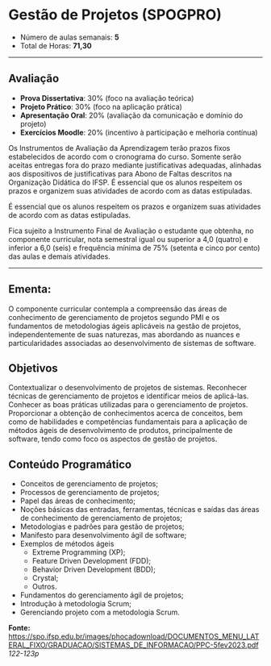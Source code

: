 # Gestão de Projetos (SPOGPRO)

- Número de aulas semanais: <b>5</b>
- Total de Horas: <b>71,30</b>

<hr>

## Avaliação 

- <b>Prova Dissertativa</b>: 30% (foco na avaliação teórica)
- <b>Projeto Prático</b>: 30% (foco na aplicação prática)
- <b>Apresentação Oral</b>: 20% (avaliação da comunicação e domínio do projeto)
- <b>Exercícios Moodle</b>: 20% (incentivo à participação e melhoria contínua)

<p>Os Instrumentos de Avaliação da Aprendizagem terão prazos fixos estabelecidos de acordo com o cronograma do curso. Somente serão aceitas entregas fora do prazo mediante justificativas adequadas, alinhadas aos dispositivos de justificativas para Abono de Faltas descritos na Organização Didática do IFSP. É essencial que os alunos respeitem os prazos e organizem suas atividades de acordo com as datas estipuladas.</p>

<p>É essencial que os alunos respeitem os prazos e organizem suas atividades de acordo com as datas estipuladas.</p>

<p>Fica sujeito a Instrumento Final de Avaliação o estudante que obtenha, no componente curricular, nota semestral igual ou superior a 4,0 (quatro) e inferior a 6,0 (seis) e frequência mínima de 75% (setenta e cinco por cento) das aulas e demais atividades.</p>

<hr>

## Ementa:

<p>O componente curricular contempla a compreensão das áreas de conhecimento de gerenciamento de projetos segundo PMI e os fundamentos de metodologias ágeis aplicáveis na gestão de projetos, independentemente de suas naturezas, mas abordando as nuances e particularidades associadas ao desenvolvimento de sistemas de software.</p>

## Objetivos

<p>Contextualizar o desenvolvimento de projetos de sistemas. Reconhecer técnicas de gerenciamento de projetos e identificar meios de aplicá-las. Conhecer as boas práticas utilizadas para o gerenciamento de projetos. Proporcionar a obtenção de conhecimentos acerca de
conceitos, bem como de habilidades e competências fundamentais para a aplicação de métodos ágeis de desenvolvimento de produtos, principalmente de software, tendo como foco os aspectos de gestão de projetos.</p>

## Conteúdo Programático

- Conceitos de gerenciamento de projetos;
- Processos de gerenciamento de projetos;
- Papel das áreas de conhecimento;
- Noções básicas das entradas, ferramentas, técnicas e saídas das áreas de conhecimento de gerenciamento de projetos;
- Metodologias e padrões para gestão de projetos;
- Manifesto para desenvolvimento ágil de software;
- Exemplos de métodos ágeis
    - Extreme Programming (XP);
    - Feature Driven Development (FDD);
    - Behavior Driven Development (BDD);
    - Crystal;
    - Outros.
- Fundamentos do gerenciamento ágil de projetos;
- Introdução à metodologia Scrum;
- Gerenciando projeto com a metodologia Scrum.

<b>Fonte: </b>https://spo.ifsp.edu.br/images/phocadownload/DOCUMENTOS_MENU_LATERAL_FIXO/GRADUACAO/SISTEMAS_DE_INFORMACAO/PPC-5fev2023.pdf <i>122-123p</i>
